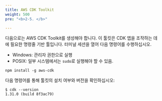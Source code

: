 ```yaml
---
title: AWS CDK Toolkit
weight: 500
pre: "<b>2-5. </b>"

---
```


다음으로는 AWS CDK Toolkit를 생성해야 합니다. 이 툴킷은 CDK 앱을 조작하는 데에 필요한 명령줄 기반 툴입니다.
터미널 세션을 열어 다음 명령어를 수행하십시오.

- Windows: 관리자 권한으로 실행
- POSIX: 일부 시스템에서는 `sudo`로 실행해야 할 수 있음.

```
npm install -g aws-cdk
```

다음 명령어를 통해 툴킷의 설치 여부와 버전을 확인하십시오:

```
$ cdk --version
1.31.0 (build 8f3ac79)
```

